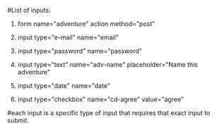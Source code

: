 #List of inputs:

1. form name="adventure" action method="post"

2. input type="e-mail" name="email"

3. input type="password" name="password"

4. input type="text" name="adv-name" placeholder="Name this adventure"

5. input type="date" name="date"

6. input type="checkbox" name="cd-agree" value="agree"

#each input is a specific type of input that requires that exact input to submit.